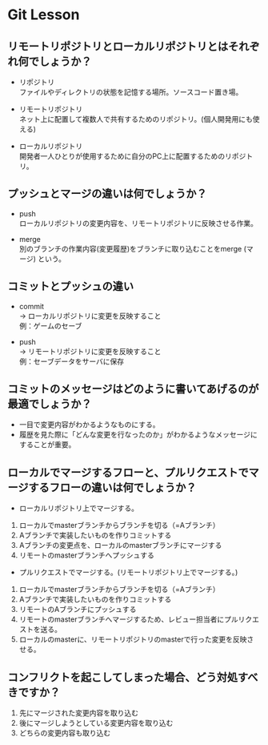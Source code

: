 # Git Lesson

## リモートリポジトリとローカルリポジトリとはそれぞれ何でしょうか？
- リポジトリ  
ファイルやディレクトリの状態を記憶する場所。ソースコード置き場。  

- リモートリポジトリ  
ネット上に配置して複数人で共有するためのリポジトリ。(個人開発用にも使える)

- ローカルリポジトリ  
開発者一人ひとりが使用するために自分のPC上に配置するためのリポジトリ。  


## プッシュとマージの違いは何でしょうか？
- push  
ローカルリポジトリの変更内容を、リモートリポジトリに反映させる作業。  

- merge  
別のブランチの作業内容(変更履歴)をブランチに取り込むことをmerge (マージ) という。  


## コミットとプッシュの違い
- commit  
→ ローカルリポジトリに変更を反映すること  
例：ゲームのセーブ  

- push  
→ リモートリポジトリに変更を反映すること  
例：セーブデータをサーバに保存  


## コミットのメッセージはどのように書いてあげるのが最適でしょうか？
- 一目で変更内容がわかるようなものにする。  
- 履歴を見た際に「どんな変更を行なったのか」がわかるようなメッセージにすることが重要。  

## ローカルでマージするフローと、プルリクエストでマージするフローの違いは何でしょうか？
* ローカルリポジトリ上でマージする。
1. ローカルでmasterブランチからブランチを切る（=Aブランチ）  
1. Aブランチで実装したいものを作りコミットする  
1. Aブランチの変更点を、ローカルのmasterブランチにマージする  
1. リモートのmasterブランチへプッシュする  <br>
* プルリクエストでマージする。(リモートリポジトリ上でマージする。)  
1. ローカルでmasterブランチからブランチを切る（=Aブランチ）  
1. Aブランチで実装したいものを作りコミットする  
1. リモートのAブランチにプッシュする  
1. リモートのmasterブランチへマージするため、レビュー担当者にプルリクエストを送る。  
1. ローカルのmasterに、リモートリポジトリのmasterで行った変更を反映させる。  

## コンフリクトを起こしてしまった場合、どう対処すべきですか？
1. 先にマージされた変更内容を取り込む  
1. 後にマージしようとしている変更内容を取り込む  
1. どちらの変更内容も取り込む